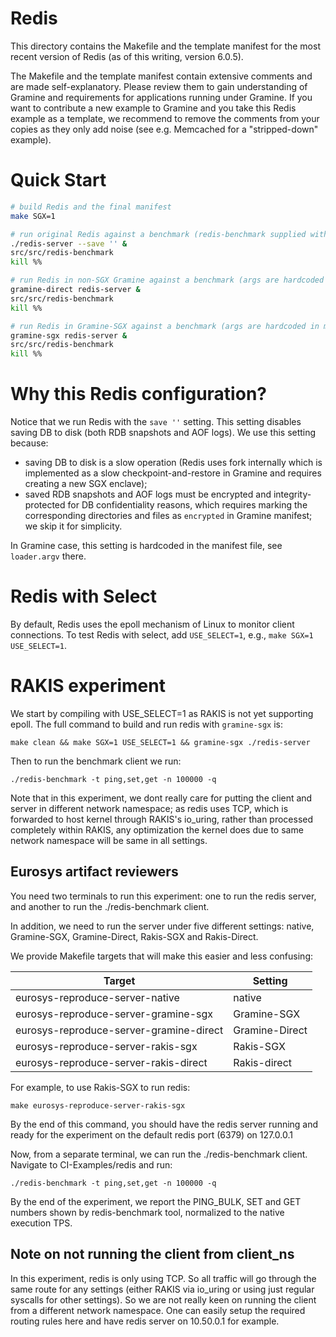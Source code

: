 # Redis

This directory contains the Makefile and the template manifest for the most
recent version of Redis (as of this writing, version 6.0.5).

The Makefile and the template manifest contain extensive comments and are made
self-explanatory. Please review them to gain understanding of Gramine and
requirements for applications running under Gramine. If you want to contribute a
new example to Gramine and you take this Redis example as a template, we
recommend to remove the comments from your copies as they only add noise (see
e.g. Memcached for a "stripped-down" example).


# Quick Start

```sh
# build Redis and the final manifest
make SGX=1

# run original Redis against a benchmark (redis-benchmark supplied with Redis)
./redis-server --save '' &
src/src/redis-benchmark
kill %%

# run Redis in non-SGX Gramine against a benchmark (args are hardcoded in manifest)
gramine-direct redis-server &
src/src/redis-benchmark
kill %%

# run Redis in Gramine-SGX against a benchmark (args are hardcoded in manifest)
gramine-sgx redis-server &
src/src/redis-benchmark
kill %%
```

# Why this Redis configuration?

Notice that we run Redis with the `save ''` setting. This setting disables
saving DB to disk (both RDB snapshots and AOF logs). We use this setting
because:

- saving DB to disk is a slow operation (Redis uses fork internally which is
  implemented as a slow checkpoint-and-restore in Gramine and requires creating
  a new SGX enclave);
- saved RDB snapshots and AOF logs must be encrypted and integrity-protected for
  DB confidentiality reasons, which requires marking the corresponding
  directories and files as `encrypted` in Gramine manifest; we skip it for
  simplicity.

In Gramine case, this setting is hardcoded in the manifest file, see
`loader.argv` there.

# Redis with Select

By default, Redis uses the epoll mechanism of Linux to monitor client
connections. To test Redis with select, add `USE_SELECT=1`, e.g., `make SGX=1
USE_SELECT=1`.



# RAKIS experiment
We start by compiling with USE_SELECT=1 as RAKIS is not yet supporting epoll.
The full command to build and run redis with `gramine-sgx` is:
```
make clean && make SGX=1 USE_SELECT=1 && gramine-sgx ./redis-server
```

Then to run the benchmark client we run:
```
./redis-benchmark -t ping,set,get -n 100000 -q
```

Note that in this experiment, we dont really care for putting the client and
server in different network namespace; as redis uses TCP, which is forwarded to
host kernel through RAKIS's io_uring, rather than processed completely within
RAKIS, any optimization the kernel does due to same network namespace will be same
in all settings.


## Eurosys artifact reviewers

You need two terminals to run this experiment: one to run the redis server,
and another to run the ./redis-benchmark client.

In addition, we need to run the server under five different settings:
native, Gramine-SGX, Gramine-Direct, Rakis-SGX and Rakis-Direct.

We provide Makefile targets that will make this easier and less confusing:

| Target | Setting |
| ------- | -------- |
| eurosys-reproduce-server-native | native |
| eurosys-reproduce-server-gramine-sgx | Gramine-SGX |
| eurosys-reproduce-server-gramine-direct | Gramine-Direct |
| eurosys-reproduce-server-rakis-sgx | Rakis-SGX |
| eurosys-reproduce-server-rakis-direct | Rakis-direct |

For example, to use Rakis-SGX to run redis:
```
make eurosys-reproduce-server-rakis-sgx
```

By the end of this command, you should have the redis server running and ready
for the experiment on the default redis port (6379) on 127.0.0.1

Now, from a separate terminal, we can run the ./redis-benchmark client. Navigate to
CI-Examples/redis and run:
```
./redis-benchmark -t ping,set,get -n 100000 -q
```

By the end of the experiment, we report the PING_BULK, SET and GET numbers shown by
redis-benchmark tool,
normalized to the native execution TPS.

## Note on not running the client from client_ns
In this experiment, redis is only using TCP. So all traffic will go through the
same route for any settings (either RAKIS via io_uring or using just regular
syscalls for other settings). So we are not really keen on running the client
from a different network namespace. One can easily setup the required routing
rules here and have redis server on 10.50.0.1 for example.
